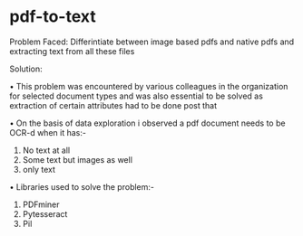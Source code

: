# pdf-to-text


Problem Faced: Differintiate between image based pdfs and native pdfs and extracting text from all these files

Solution:

• This problem was encountered by various colleagues in the organization for selected document types and was also essential to be solved as extraction of certain attributes had to be done post that

• On the basis of data exploration i observed a pdf document needs to be OCR-d when it has:- 
  1) No text at all
  2) Some text but images as well
  3) only text

• Libraries used to solve the problem:-
  1) PDFminer
  2) Pytesseract
  3) Pil
  


 
